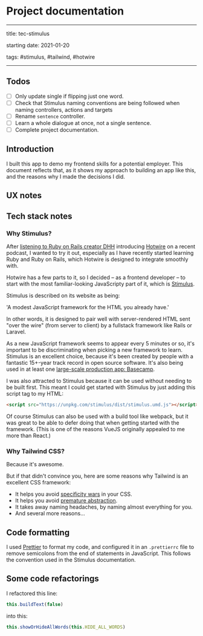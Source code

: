# Project documentation

---

title: tec-stimulus

starting date: 2021-01-20

tags: #stimulus, #tailwind, #hotwire

---

## Todos

- [ ] Only update single <span> if flipping just one word.
- [ ] Check that Stimulus naming conventions are being followed when naming controllers, actions and targets
- [ ] Rename `sentence` controller.
- [ ] Learn a whole dialogue at once, not a single sentence.
- [ ] Complete project documentation.

## Introduction

I built this app to demo my frontend skills for a potential employer. This document reflects that, as it shows my approach to building an app like this, and the reasons why I made the decisions I did.

## UX notes

## Tech stack notes

### Why Stimulus?

After [listening to Ruby on Rails creator DHH](https://fullstackradio.com/151) introducing [Hotwire](https://hotwire.dev/) on a recent podcast, I wanted to try it out, especially as I have recently started learning Ruby and Ruby on Rails, which Hotwire is designed to integrate smoothly with.

Hotwire has a few parts to it, so I decided – as a frontend developer – to start with the most familiar-looking JavaScripty part of it, which is [Stimulus](https://stimulus.hotwire.dev/).

Stimulus is described on its website as being:

'A modest JavaScript framework for the HTML you already have.'

In other words, it is designed to pair well with server-rendered HTML sent "over the wire" (from server to client) by a fullstack framework like Rails or Laravel.

As a new JavaScript framework seems to appear every 5 minutes or so, it's important to be discriminating when picking a new framework to learn. Stimulus is an excellent choice, because it's been created by people with a fantastic 15+-year track record in open source software. It's also being used in at least one [large-scale production app: Basecamp](https://basecamp.com/).

I was also attracted to Stimulus because it can be used without needing to be built first. This meant I could get started with Stimulus by just adding this script tag to my HTML:

```html
<script src="https://unpkg.com/stimulus/dist/stimulus.umd.js"></script>
```

Of course Stimulus can also be used with a build tool like webpack, but it was great to be able to defer doing that when getting started with the framework. (This is one of the reasons VueJS originally appealed to me more than React.)

### Why Tailwind CSS?

Because it's awesome.

But if that didn't convince you, here are some reasons why Tailwind is an excellent CSS framework:

- It helps you avoid [specificity wars](https://csswizardry.com/2014/10/the-specificity-graph/) in your CSS.
- It helps you avoid [premature abstraction](https://tailwindcss.com/docs/extracting-components).
- It takes away naming headaches, by naming almost everything for you.
- And several more reasons...

## Code formatting

I used [Prettier](https://prettier.io/) to format my code, and configured it in an `.prettierrc` file to remove semicolons from the end of statements in JavaScript. This follows the convention used in the Stimulus documentation.

## Some code refactorings

I refactored this line:

```javascript
this.buildText(false)
```

into this:

```javascript
this.showOrHideAllWords(this.HIDE_ALL_WORDS)
```
